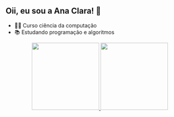 ## Oii, eu sou a Ana Clara!  👾

- 👩‍💻 Curso ciência da computação
- 📚 Estudando programação e algoritmos

<div align="center">
  <a href="https://github.com/ClaraNs">
  <img height="180em" src="https://github-readme-stats.vercel.app/api?username=clarans&show_icons=true&theme=tokyonight&include_all_commits=true&count_private=true"/>
  <img height="180em" src="https://github-readme-stats.vercel.app/api/top-langs/?username=clarans&layout=demo&langs_count=7&theme=tokyonight"/>
</div>
